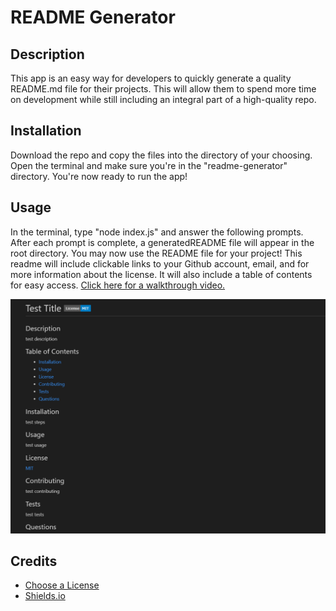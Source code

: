 # README Generator

## Description

This app is an easy way for developers to quickly generate a quality README.md file for their projects. This will allow them to spend more time on development while still including an integral part of a high-quality repo.

## Installation

Download the repo and copy the files into the directory of your choosing. Open the terminal and make sure you're in the "readme-generator" directory. You're now ready to run the app!

## Usage

In the terminal, type "node index.js" and answer the following prompts. After each prompt is complete, a generatedREADME file will appear in the root directory. You may now use the README file for your project! This readme will include clickable links to your Github account, email, and for more information about the license. It will also include a table of contents for easy access. [Click here for a walkthrough video.](https://drive.google.com/file/d/1UEfcYHGRZf2_DnKUeL79DO5qy-asTZNC/view)

![Readme Generator](./images/readme-generator-screenshot.png)

## Credits

- [Choose a License](https://choosealicense.com/)
- [Shields.io](https://shields.io/)
